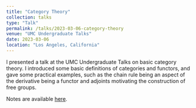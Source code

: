 ```yaml
---
title: "Category Theory"
collection: talks
type: "Talk"
permalink: /talks/2023-03-06-category-theory
venue: "UMC Undergraduate Talks"
date: 2023-03-06
location: "Los Angeles, California"
---
```


I presented a talk at the UMC Undergraduate Talks on basic category theory. I introduced some basic definitions of categories and functors, and gave some practical examples, such as the chain rule being an aspect of the derivative being a functor and adjoints motivating the construction of free groups.

Notes are available [here](https://max.steinbergfour.com/files/Category_Theory.pdf).